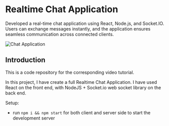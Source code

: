 # Realtime Chat Application

Developed a real-time chat application using React, Node.js, and Socket.IO. Users can exchange messages instantly, and the application ensures seamless communication across connected clients.

![Chat Application](https://i.ytimg.com/vi/ZwFA3YMfkoc/maxresdefault.jpg)

## Introduction

This is a code repository for the corresponding video tutorial.

In this project, I have create a full Realtime Chat Application. I have used React on the front end, with NodeJS + Socket.io web socket library on the back end.

Setup:

- run `npm i && npm start` for both client and server side to start the development server
